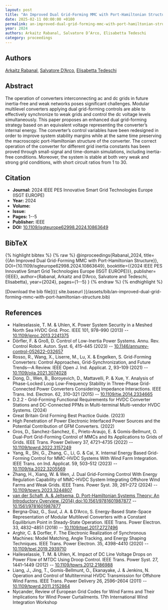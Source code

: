 ```yaml
---
layout: post
title: "An Improved Dual Grid-Forming MMC with Port-Hamiltonian Structure"
date: 2025-02-11 00:00:00 +0100
permalink: an-improved-dual-grid-forming-mmc-with-port-hamiltonian-structure
year: 2024
authors: Arkaitz Rabanal, Salvatore D’Arco, Elisabetta Tedeschi
category: proceedings
---
```

 
## Authors
[Arkaitz Rabanal](authors/arkaitz-rabanal), [Salvatore D’Arco](authors/salvatore-d-arco), [Elisabetta Tedeschi](authors/elisabetta-tedeschi)
 
## Abstract
The operation of converters interconnecting ac and dc grids in future inertia-free and weak networks poses significant challenges. Modular multilevel converters applying dual grid-forming controls are able to effectively synchronize to weak grids and control the dc voltage levels simultaneously. This paper proposes an enhanced dual grid-forming strategy based on an equivalent voltage representing the converter’s internal energy. The converter’s control variables have been redesigned in order to improve system stability margins while at the same time preserving the macroscopic port-Hamiltonian structure of the converter. The correct operation of the converter for different grid inertia constants has been proved through small-signal and time-domain simulations, including inertia-free conditions. Moreover, the system is stable at both very weak and strong grid conditions, with short circuit ratios from 1 to 30.
 
## Citation
- **Journal:** 2024 IEEE PES Innovative Smart Grid Technologies Europe (ISGT EUROPE)
- **Year:** 2024
- **Volume:** 
- **Issue:** 
- **Pages:** 1--5
- **Publisher:** IEEE
- **DOI:** [10.1109/isgteurope62998.2024.10863649](https://doi.org/10.1109/isgteurope62998.2024.10863649)
 
## BibTeX
{% highlight bibtex %}
{% raw %}
@inproceedings{Rabanal_2024,
  title={{An Improved Dual Grid-Forming MMC with Port-Hamiltonian Structure}},
  DOI={10.1109/isgteurope62998.2024.10863649},
  booktitle={{2024 IEEE PES Innovative Smart Grid Technologies Europe (ISGT EUROPE)}},
  publisher={IEEE},
  author={Rabanal, Arkaitz and D’Arco, Salvatore and Tedeschi, Elisabetta},
  year={2024},
  pages={1--5}
}
{% endraw %}
{% endhighlight %}
 
[Download the bib file]({{ site.baseurl }}/assets/bib/an-improved-dual-grid-forming-mmc-with-port-hamiltonian-structure.bib)
 
## References
- Haileselassie, T. M. & Uhlen, K. Power System Security in a Meshed North Sea HVDC Grid. Proc. IEEE 101, 978–990 (2013) -- [10.1109/jproc.2013.2241375](https://doi.org/10.1109/jproc.2013.2241375)
- Dörfler, F. & Groß, D. Control of Low-Inertia Power Systems. Annu. Rev. Control Robot. Auton. Syst. 6, 415–445 (2023) -- [10.1146/annurev-control-052622-032657](https://doi.org/10.1146/annurev-control-052622-032657)
- Rosso, R., Wang, X., Liserre, M., Lu, X. & Engelken, S. Grid-Forming Converters: Control Approaches, Grid-Synchronization, and Future Trends—A Review. IEEE Open J. Ind. Applicat. 2, 93–109 (2021) -- [10.1109/ojia.2021.3074028](https://doi.org/10.1109/ojia.2021.3074028)
- Dong, D., Wen, B., Boroyevich, D., Mattavelli, P. & Xue, Y. Analysis of Phase-Locked Loop Low-Frequency Stability in Three-Phase Grid-Connected Power Converters Considering Impedance Interactions. IEEE Trans. Ind. Electron. 62, 310–321 (2015) -- [10.1109/tie.2014.2334665](https://doi.org/10.1109/tie.2014.2334665)
- D.2.2 - Grid-Forming Functional Requirements for HVDC Converter Stations and DC-Connected PPMs in Multi-terminal Multi-vendor HVDC Systems. (2024)
- Great Britain Grid Forming Best Practice Guide. (2023)
- High Penetration of Power Electronic Interfaced Power Sources and the Potential Contribution of GFM Converters. (2022)
- Gros, D., Sanchez-Sanchez, E., Prieto-Araujo, E. & Gomis-Bellmunt, O. Dual-Port Grid-Forming Control of MMCs and Its Applications to Grids of Grids. IEEE Trans. Power Delivery 37, 4721–4735 (2022) -- [10.1109/tpwrd.2022.3157249](https://doi.org/10.1109/tpwrd.2022.3157249)
- Yang, R., Shi, G., Zhang, C., Li, G. & Cai, X. Internal Energy Based Grid-Forming Control for MMC-HVDC Systems With Wind Farm Integration. IEEE Trans. on Ind. Applicat. 59, 503–512 (2023) -- [10.1109/tia.2022.3205569](https://doi.org/10.1109/tia.2022.3205569)
- Zhang, H., Xiang, W. & Wen, J. Dual Grid-Forming Control With Energy Regulation Capability of MMC-HVDC System Integrating Offshore Wind Farms and Weak Grids. IEEE Trans. Power Syst. 39, 261–272 (2024) -- [10.1109/tpwrs.2023.3244807](https://doi.org/10.1109/tpwrs.2023.3244807)
- [van der Schaft, A. & Jeltsema, D. Port-Hamiltonian Systems Theory: An Introductory Overview. (2014) doi:10.1561/9781601987877](port-hamiltonian-systems-theory-an-introductory-overview0) -- [10.1561/9781601987877](https://doi.org/10.1561/9781601987877)
- Bergna-Diaz, G., Suul, J. A. & D’Arco, S. Energy-Based State-Space Representation of Modular Multilevel Converters with a Constant Equilibrium Point in Steady-State Operation. IEEE Trans. Power Electron. 33, 4832–4851 (2018) -- [10.1109/tpel.2017.2727496](https://doi.org/10.1109/tpel.2017.2727496)
- Arghir, C. & Dorfler, F. The Electronic Realization of Synchronous Machines: Model Matching, Angle Tracking, and Energy Shaping Techniques. IEEE Trans. Power Electron. 35, 4398–4410 (2020) -- [10.1109/tpel.2019.2939710](https://doi.org/10.1109/tpel.2019.2939710)
- Haileselassie, T. M. & Uhlen, K. Impact of DC Line Voltage Drops on Power Flow of MTDC Using Droop Control. IEEE Trans. Power Syst. 27, 1441–1449 (2012) -- [10.1109/tpwrs.2012.2186988](https://doi.org/10.1109/tpwrs.2012.2186988)
- Liang, J., Jing, T., Gomis-Bellmunt, O., Ekanayake, J. & Jenkins, N. Operation and Control of Multiterminal HVDC Transmission for Offshore Wind Farms. IEEE Trans. Power Delivery 26, 2596–2604 (2011) -- [10.1109/tpwrd.2011.2152864](https://doi.org/10.1109/tpwrd.2011.2152864)
- Nycander, Review of European Grid Codes for Wind Farms and Their Implications for Wind Power Curtailments. 17th International Wind Integration Workshop

